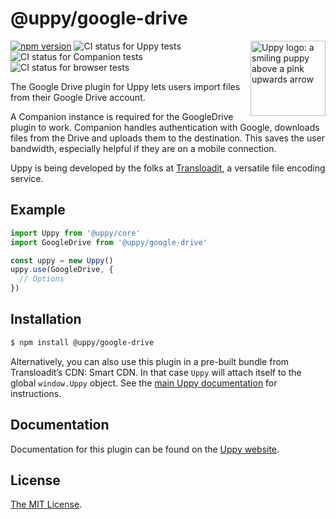 # @uppy/google-drive

<img src="https://uppy.io/img/logo.svg" width="120" alt="Uppy logo: a smiling puppy above a pink upwards arrow" align="right">

[![npm version](https://img.shields.io/npm/v/@uppy/google-drive.svg?style=flat-square)](https://www.npmjs.com/package/@uppy/google-drive)
![CI status for Uppy tests](https://github.com/transloadit/uppy/workflows/CI/badge.svg)
![CI status for Companion tests](https://github.com/transloadit/uppy/workflows/Companion/badge.svg)
![CI status for browser tests](https://github.com/transloadit/uppy/workflows/End-to-end%20tests/badge.svg)

The Google Drive plugin for Uppy lets users import files from their Google Drive
account.

A Companion instance is required for the GoogleDrive plugin to work. Companion
handles authentication with Google, downloads files from the Drive and uploads
them to the destination. This saves the user bandwidth, especially helpful if
they are on a mobile connection.

Uppy is being developed by the folks at [Transloadit](https://transloadit.com),
a versatile file encoding service.

## Example

```js
import Uppy from '@uppy/core'
import GoogleDrive from '@uppy/google-drive'

const uppy = new Uppy()
uppy.use(GoogleDrive, {
  // Options
})
```

## Installation

```bash
$ npm install @uppy/google-drive
```

Alternatively, you can also use this plugin in a pre-built bundle from
Transloadit’s CDN: Smart CDN. In that case `Uppy` will attach itself to the
global `window.Uppy` object. See the
[main Uppy documentation](https://uppy.io/docs/#Installation) for instructions.

## Documentation

Documentation for this plugin can be found on the
[Uppy website](https://uppy.io/docs/google-drive).

## License

[The MIT License](./LICENSE).
